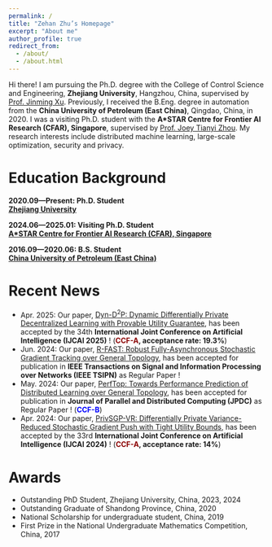 ```yaml
---
permalink: /
title: "Zehan Zhu’s Homepage"
excerpt: "About me"
author_profile: true
redirect_from: 
  - /about/
  - /about.html
---
```



Hi there! I am pursuing the Ph.D. degree with the College of Control Science and Engineering, **Zhejiang University**, Hangzhou, China, supervised by [Prof. Jinming Xu](https://jinmingxu.github.io/). Previously, I received the B.Eng. degree in automation from the **China University of Petroleum (East China)**, Qingdao, China, in 2020. I was a visiting Ph.D. student with the **A*STAR Centre for Frontier AI Research (CFAR), Singapore**, supervised by [Prof. Joey Tianyi Zhou](https://joeyzhouty.github.io/). My research interests include distributed machine learning, large-scale optimization, security and privacy. 



Education Background
======
**2020.09—Present:  Ph.D. Student** <br>
**[Zhejiang University](https://www.zju.edu.cn/)**

**2024.06—2025.01:  Visiting Ph.D. Student** <br>
**[A*STAR Centre for Frontier AI Research (CFAR), Singapore](https://www.a-star.edu.sg/cfar)**

**2016.09—2020.06:  B.S. Student** <br>
**[China University of Petroleum (East China)](https://upc.edu.cn/)**



Recent News
======
* Apr. 2025: Our paper, [Dyn-D<sup>2</sup>P: Dynamic Differentially Private Decentralized Learning with Provable Utility Guarantee](https://www.arxiv.org/abs/2505.06651), has been accepted by the 34th **International Joint Conference on Artificial Intelligence (IJCAI 2025)** ! (**<span style="color:#8B0000">CCF-A</span>, acceptance rate: 19.3%**)
* Jun. 2024: Our paper, [R-FAST: Robust Fully-Asynchronous Stochastic Gradient Tracking over General Topology](https://ieeexplore.ieee.org/abstract/document/10660468), has been accepted for publication in **IEEE Transactions on Signal and Information Processing over Networks (IEEE TSIPN)** as Regular Paper !
* May. 2024: Our paper, [PerfTop: Towards Performance Prediction of Distributed Learning over General Topology](https://www.sciencedirect.com/science/article/abs/pii/S0743731524000868), has been accepted for publication in **Journal of Parallel and Distributed Computing (JPDC)** as Regular Paper ! (**<span style="color:blue; font-weight:bold">CCF-B</span>**)
* Apr. 2024: Our paper, [PrivSGP-VR: Differentially Private Variance-Reduced Stochastic Gradient Push with Tight Utility Bounds](https://www.ijcai.org/proceedings/2024/635), has been accepted by the 33rd **International Joint Conference on Artificial Intelligence (IJCAI 2024)** ! (**<span style="color:#8B0000">CCF-A</span>, acceptance rate: 14%**)





Awards
======
* Outstanding PhD Student, Zhejiang University, China, 2023, 2024
* Outstanding Graduate of Shandong Province, China, 2020
* National Scholarship for undergraduate student, China, 2019
* First Prize in the National Undergraduate Mathematics Competition, China, 2017


